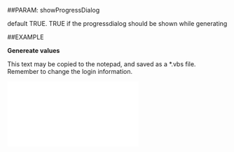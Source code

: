 

##PARAM: showProgressDialog

default TRUE. TRUE if the progressdialog should be shown while generating





##EXAMPLE

**Genereate values**

This text may be copied to the notepad, and saved as a *.vbs file. Remember to change the login information.

![](../../Examples/vbs/SOStatusMonitor.GenerateValues.vbs.txt)





